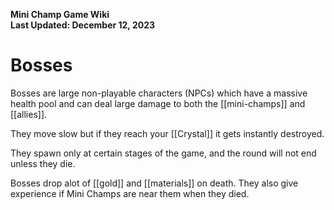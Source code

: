 **Mini Champ Game Wiki**  
**Last Updated: December 12, 2023**

# Bosses

Bosses are large non-playable characters (NPCs) which have a massive health pool and can deal large damage to both the [[mini-champs]] and [[allies]]. 

They move slow but if they reach your [[Crystal]] it gets instantly destroyed.

They spawn only at certain stages of the game, and the round will not end unless they die.

Bosses drop alot of [[gold]] and [[materials]] on death. They also give experience if Mini Champs are near them when they died.
